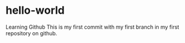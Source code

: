 # hello-world
Learning Github
This is my first commit with my first branch in my first repository on github.
